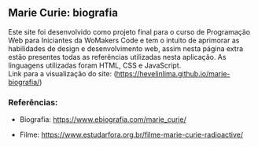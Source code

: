 <h2>Marie Curie: biografia</h2> 

Este site foi desenvolvido como projeto final para o curso de Programação Web para Iniciantes da WoMakers Code e tem o intuito de aprimorar as habilidades de design e desenvolvimento web, assim nesta página extra estão presentes todas as referências utilizadas nesta aplicação. As linguagens utilizadas foram HTML, CSS e JavaScript. <br>
Link para a visualização do site: (https://hevelinlima.github.io/marie-biografia/)


<h3>Referências:</h3>

- Biografia: https://www.ebiografia.com/marie_curie/

- Filme: https://www.estudarfora.org.br/filme-marie-curie-radioactive/

